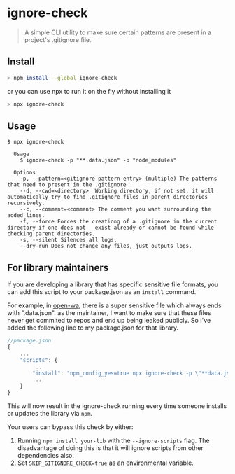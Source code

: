 # ignore-check

> A simple CLI utility to make sure certain patterns are present in a project's .gitignore file.

## Install

```bash
> npm install --global ignore-check
```

or you can use npx to run it on the fly without installing it

```bash
> npx ignore-check
```

## Usage

```
$ npx ignore-check

  Usage
    $ ignore-check -p "**.data.json" -p "node_modules"

  Options
    -p, --pattern=<gitignore pattern entry> (multiple) The patterns that need to present in the .gitignore
    --d, --cwd=<directory>  Working directory, if not set, it will automatically try to find .gitignore files in parent directories recursively.
    --c, --comment=<comment> The comment you want surrounding the added lines.
    -f, --force Forces the creationg of a .gitignore in the current directory if one does not   exist already or cannot be found while checking parent directories.
    -s, --silent Silences all logs.
    --dry-run Does not change any files, just outputs logs.
```

## For library maintainers

If you are developing a library that has specific sensitive file formats, you can add this script to your package.json as an `install` command.

For example, in [open-wa](https://github.com/open-wa/wa-automate-nodejs), there is a super sensitive file which always ends with ".data.json". as the maintainer, I want to make sure that these files never get commited to repos and end up being leaked publicly. So I've added the following line to my package.json for that library.

```javascript
//package.json
{
    ...
    "scripts": {
        ...
        "install": "npm_config_yes=true npx ignore-check -p \"**data.json\" -f --comment \"managed by open-wa\""
        ...
    }
}
```

This will now result in the ignore-check running every time someone installs or updates the library via `npm`.

Your users can bypass this check by either:

1. Running `npm install your-lib` with the `--ignore-scripts` flag. The disadvantage of doing this is that it will ignore scripts from other dependencies also.
2. Set `SKIP_GITIGNORE_CHECK=true` as an environmental variable.
